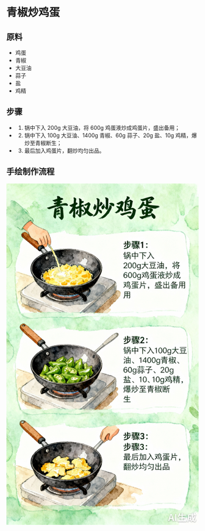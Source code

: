 # 青椒炒鸡蛋

## 原料
- 鸡蛋
- 青椒
- 大豆油
- 蒜子
- 盐
- 鸡精

## 步骤
- 1. 锅中下入 200g 大豆油，将 600g 鸡蛋液炒成鸡蛋片，盛出备用；
- 2. 锅中下入 100g 大豆油、1400g 青椒、60g 蒜子、20g 盐、10g 鸡精，爆炒至青椒断生；
- 3. 最后加入鸡蛋片，翻炒均匀出品。

## 手绘制作流程

![手绘制作流程](../images/炒菜/青椒炒鸡蛋.jpg)
